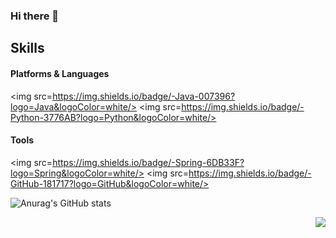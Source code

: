 ### Hi there 👋

<!--
**bbahngju/bbahngju** is a ✨ _special_ ✨ repository because its `README.md` (this file) appears on your GitHub profile.

Here are some ideas to get you started:

- 🔭 I’m currently working on ...
- 🌱 I’m currently learning ...
- 👯 I’m looking to collaborate on ...
- 🤔 I’m looking for help with ...
- 💬 Ask me about ...
- 📫 How to reach me: ...
- 😄 Pronouns: ...
- ⚡ Fun fact: ...
-->

## Skills

#### Platforms & Languages
<img src=https://img.shields.io/badge/-Java-007396?logo=Java&logoColor=white/>
<img src=https://img.shields.io/badge/-Python-3776AB?logo=Python&logoColor=white/>

#### Tools
<img src=https://img.shields.io/badge/-Spring-6DB33F?logo=Spring&logoColor=white/>
<img src=https://img.shields.io/badge/-GitHub-181717?logo=GitHub&logoColor=white/>

![Anurag's GitHub stats](https://github-readme-stats.vercel.app/api?username=bbahngju&show_icons=true&theme=calm)





<img align='right' src="http://mazassumnida.wtf/api/v2/generate_badge?boj=neule0313">
